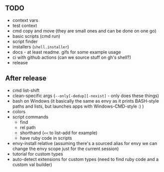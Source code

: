 ## TODO

* context vars
* test context
* cmd copy and move (they are small ones and can be done on one go)
* basic scripts (cmd run)
* script finder
* installers (`shell.installer`)
* docs - at least readme. gifs for some example usage
* ci with github actions (can we source stuff on gh's shell?)
* release

## After release

* cmd list-shift
* clean-specific args (`--only[-dedup][-nexist]` - only does these things)
* bash on Windows (it basically the same as envy as it prints BASH-style paths and lists, but launches apps with Windows-CMD-style :) )
* colors
* script commands
    * find
    * rel path
    * shorthand (`<<` to list-add for example)
    * have ruby code in scripts
* envy-install relative (assuming there's a sourced alias for envy we can change the envy scope just for the current session)
* tutorial for custom types
* auto-detect extensions for custom types (need to find ruby code and a custom val builder)
